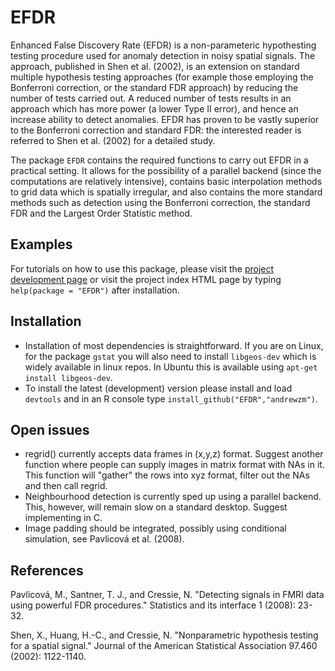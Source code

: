 EFDR
====

Enhanced False Discovery Rate (EFDR) is a non-parameteric hypothesting testing procedure used for anomaly detection in noisy spatial signals. The approach, published in Shen et al. (2002), is an extension on standard multiple hypothesis testing approaches (for example those employing the Bonferroni correction, or the standard FDR approach) by reducing the number of tests carried out. A reduced number of tests results in an approach which has more power (a lower Type II error), and hence an increase ability to detect anomalies. EFDR has proven to be vastly superior to the Bonferroni correction and standard FDR: the interested reader is referred to Shen et al. (2002) for a detailed study.

The package `EFDR` contains the required functions to carry out EFDR in a practical setting. It allows for the possibility of a parallel backend (since the computations are relatively intensive), contains basic interpolation methods to grid data which is spatially irregular, and also contains the more standard methods such as detection using the Bonferroni correction, the standard FDR and the Largest Order Statistic method. 

Examples
--------

For tutorials on how to use this package, please visit the [project development page](http://www.github.com/andrewzm/EFDR) or visit the project index HTML page by typing `help(package = "EFDR")` after installation.

Installation
------------

- Installation of most dependencies is straightforward. If you are on Linux, for the package `gstat` you will also need to install `libgeos-dev` which is widely available in linux repos. In Ubuntu this is available using `apt-get install libgeos-dev`. 
- To install the latest (development) version please install and load `devtools` and in an R console type `install_github("EFDR","andrewzm")`.


Open issues
---------------

- regrid() currently accepts data frames in (x,y,z) format. Suggest another function where people can supply images in matrix format with NAs in it. This function will "gather" the rows into xyz format, filter out the NAs and then call regrid.
- Neighbourhood detection is currently sped up using a parallel backend. This, however, will remain slow on a standard desktop. Suggest implementing in C.
- Image padding should be integrated, possibly using conditional simulation, see Pavlicová et al. (2008).


References
----------

Pavlicová, M., Santner,  T. J., and Cressie, N. "Detecting signals in FMRI data using powerful FDR procedures." Statistics and its interface 1 (2008): 23-32.

Shen, X., Huang, H.-C., and Cressie, N. "Nonparametric hypothesis testing for a spatial signal." Journal of the American Statistical Association 97.460 (2002): 1122-1140.

